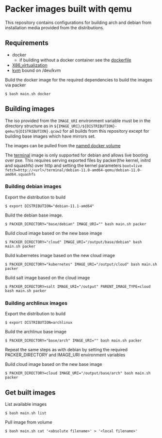 # Packer images built with qemu

This repository contains configurations for building arch and debian from installation media provided from the distributions. 

## Requirements

* docker
  * if building without a docker container see the [dockerfile](Dockerfile)
* [X86_virtualization](https://en.wikipedia.org/wiki/X86_virtualization)
* [kvm](https://en.wikipedia.org/wiki/Kernel-based_Virtual_Machine) bound on /dev/kvm


Build the docker image for the required dependencies to build the images via packer

    $ bash main.sh docker


## Building images
The iso provided from the `IMAGE_URI` environment variable must be in the directory structure as in
`${IMAGE_URI}/${DISTRIBUTION}-qemu/${DISTRIBUTION}.qcow2` for all builds from this
repository except for building base images which have mirrors set.

The images can be pulled from the [named docker volume](#get-built-images)

The [terminal](./terminal/main.json) image is only supported for debian and
allows live booting over pxe. This requires serving exported files by
packer(the kernel, initrd and squashfs) over http and setting the kernel parameters 
`boot=live fetch=http://<url>/terminal/debian-11.0-amd64-qemu/debian-11.0-amd64.squashfs`


### Building debian images

Export the distribution to build 

    $ export DISTRIBUTION="debian-11.1-amd64"


Build the debian base image.

    $ PACKER_DIRECTORY="base/debian" IMAGE_URI="" bash main.sh packer


Build cloud image based on the new base image

    $ PACKER_DIRECTORY="cloud" IMAGE_URI="/output/base/debian" bash main.sh packer


Build kubernetes image based on the new cloud image

    $ PACKER_DIRECTORY="kubernetes" IMAGE_URI="/output/cloud" bash main.sh packer


Build salt image based on the cloud image

    $ PACKER_DIRECTORY=salt IMAGE_URI="/output" PARENT_IMAGE_TYPE=cloud bash main.sh packer


### Building archlinux images

Export the distribution to build 

    $ export DISTRIBUTION=archlinux


Build the archlinux base image

    $ PACKER_DIRECTORY="base/arch" IMAGE_URI="" bash main.sh packer


Repeat the same steps as with debian by setting the required PACKER_DIRECTORY and IMAGE_URI environment variables

Build cloud image based on the new base image

    $ PACKER_DIRECTORY=cloud IMAGE_URI="/output/base/arch" bash main.sh packer


## Get built images


List available images

    $ bash main.sh list


Pull image from volume

    $ bash main.sh cat '<absolute filename>' > '<local filename>'
